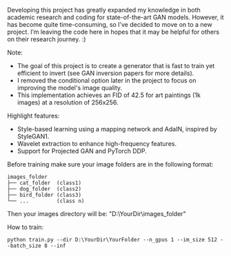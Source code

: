 Developing this project has greatly expanded my knowledge in both academic research and coding for state-of-the-art GAN models. However, it has become quite time-consuming, so I’ve decided to move on to a new project. I’m leaving the code here in hopes that it may be helpful for others on their research journey. :)

Note:
- The goal of this project is to create a generator that is fast to train yet efficient to invert (see GAN inversion papers for more details).
- I removed the conditional option later in the project to focus on improving the model's image quality.
- This implementation achieves an FID of 42.5 for art paintings (1k images) at a resolution of 256x256.

Highlight features:
- Style-based learning using a mapping network and AdaIN, inspired by StyleGAN1.
- Wavelet extraction to enhance high-frequency features.
- Support for Projected GAN and PyTorch DDP.


Before training make sure your image folders are in the following format:

```
images_folder
├── cat_folder  (class1)
├── dog_folder  (class2)
├── bird_folder (class3)
└── ...         (class n)
```

Then your images directory will be: "D:\YourDir\images_folder"

How to train:

```batch
python train.py --dir D:\YourDir\YourFolder --n_gpus 1 --im_size 512 --batch_size 8 --inf
```
